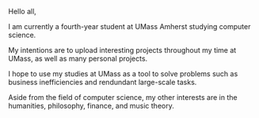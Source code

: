 Hello all,

I am currently a fourth-year student at UMass Amherst studying computer science. 

My intentions are to upload interesting projects throughout my time at UMass, as well as many personal projects.

I hope to use my studies at UMass as a tool to solve problems such as business inefficiencies and rendundant large-scale tasks.

Aside from the field of computer science, my other interests are in the humanities, philosophy, finance, and music theory.
